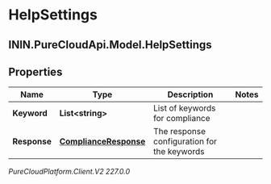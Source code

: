 # HelpSettings

## ININ.PureCloudApi.Model.HelpSettings

## Properties

|Name | Type | Description | Notes|
|------------ | ------------- | ------------- | -------------|
| **Keyword** | **List&lt;string&gt;** | List of keywords for compliance | |
| **Response** | [**ComplianceResponse**](ComplianceResponse) | The response configuration for the keywords | |



_PureCloudPlatform.Client.V2 227.0.0_
